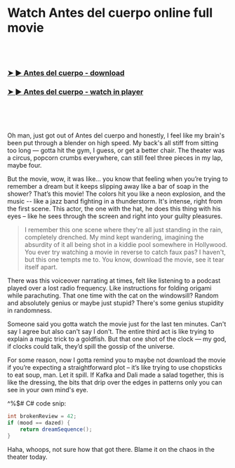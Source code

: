 <h1>Watch Antes del cuerpo online full movie</h1>


<br><br>

<h3><a href="https://Brians-credlevemea1970.github.io/gymrqqlvow/">➤ ► Antes del cuerpo - download</a></h3> 
<h3><a href="https://Brians-credlevemea1970.github.io/gymrqqlvow/">➤ ► Antes del cuerpo - watch in player</a></h3>


<br><br><br>


Oh man, just got out of Antes del cuerpo and honestly, I feel like my brain's been put through a blender on high speed. My back's all stiff from sitting too long — gotta hit the gym, I guess, or get a better chair. The theater was a circus, popcorn crumbs everywhere, can still feel three pieces in my lap, maybe four.

But the movie, wow, it was like... you know that feeling when you’re trying to remember a dream but it keeps slipping away like a bar of soap in the shower? That’s this movie! The colors hit you like a neon explosion, and the music -- like a jazz band fighting in a thunderstorm. It's intense, right from the first scene. This actor, the one with the hat, he does this thing with his eyes – like he sees through the screen and right into your guilty pleasures.

> I remember this one scene where they're all just standing in the rain, completely drenched. My mind kept wandering, imagining the absurdity of it all being shot in a kiddie pool somewhere in Hollywood. You ever try watching a movie in reverse to catch faux pas? I haven't, but this one tempts me to. You know, download the movie, see it tear itself apart.

There was this voiceover narrating at times, felt like listening to a podcast played over a lost radio frequency. Like instructions for folding origami while parachuting. That one time with the cat on the windowsill? Random and absolutely genius or maybe just stupid? There's some genius stupidity in randomness.

Someone said you gotta watch the movie just for the last ten minutes. Can't say I agree but also can't say I don't. The entire third act is like trying to explain a magic trick to a goldfish. But that one shot of the clock — my god, if clocks could talk, they’d spill the gossip of the universe.

For some reason, now I gotta remind you to maybe not download the movie if you’re expecting a straightforward plot – it’s like trying to use chopsticks to eat soup, man. Let it spill. If Kafka and Dali made a salad together, this is like the dressing, the bits that drip over the edges in patterns only you can see in your own mind's eye.

^\%$# C# code snip:  
```csharp
int brokenReview = 42;     
if (mood == dazed) {
    return dreamSequence();
}   
```

Haha, whoops, not sure how that got there. Blame it on the chaos in the theater today.
